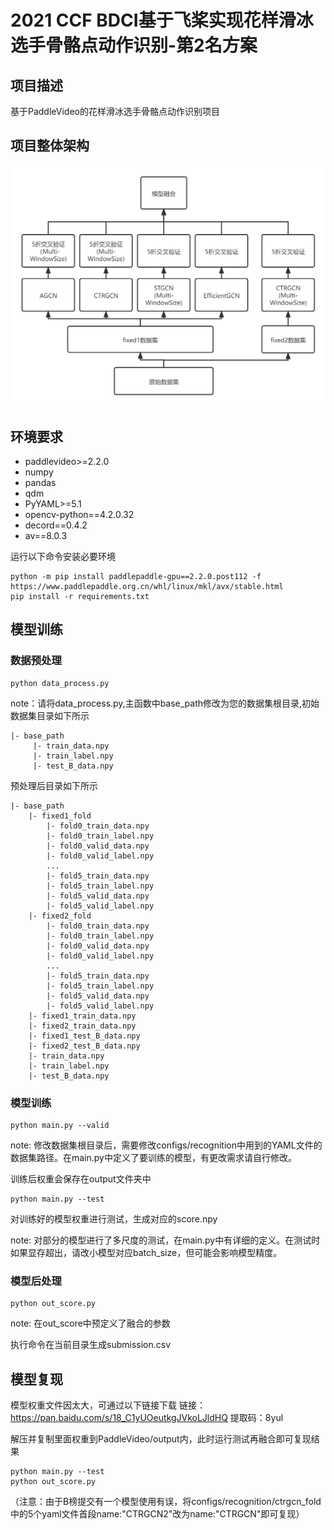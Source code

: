 # 2021 CCF BDCI基于飞桨实现花样滑冰选手骨骼点动作识别-第2名方案

## 项目描述
基于PaddleVideo的花样滑冰选手骨骼点动作识别项目

## 项目整体架构
![alt 项目整体架构](structure.png)

## 环境要求
* paddlevideo>=2.2.0
* numpy
* pandas
* qdm
* PyYAML>=5.1
* opencv-python==4.2.0.32
* decord==0.4.2
* av==8.0.3

运行以下命令安装必要环境
```
python -m pip install paddlepaddle-gpu==2.2.0.post112 -f https://www.paddlepaddle.org.cn/whl/linux/mkl/avx/stable.html
pip install -r requirements.txt
```


## 模型训练

### 数据预处理


```
python data_process.py
```
note：请将data_process.py,主函数中base_path修改为您的数据集根目录,初始数据集目录如下所示    
```
|- base_path
     |- train_data.npy
     |- train_label.npy
     |- test_B_data.npy     
```
预处理后目录如下所示
```
|- base_path
    |- fixed1_fold
        |- fold0_train_data.npy
        |- fold0_train_label.npy
        |- fold0_valid_data.npy
        |- fold0_valid_label.npy
        ...
        |- fold5_train_data.npy
        |- fold5_train_label.npy
        |- fold5_valid_data.npy
        |- fold5_valid_label.npy
    |- fixed2_fold
        |- fold0_train_data.npy
        |- fold0_train_label.npy
        |- fold0_valid_data.npy
        |- fold0_valid_label.npy
        ...
        |- fold5_train_data.npy
        |- fold5_train_label.npy
        |- fold5_valid_data.npy
        |- fold5_valid_label.npy
    |- fixed1_train_data.npy
    |- fixed2_train_data.npy
    |- fixed1_test_B_data.npy       
    |- fixed2_test_B_data.npy       
    |- train_data.npy
    |- train_label.npy
    |- test_B_data.npy     
```

### 模型训练
```
python main.py --valid 
```
note: 修改数据集根目录后，需要修改configs/recognition中用到的YAML文件的数据集路径。在main.py中定义了要训练的模型，有更改需求请自行修改。

训练后权重会保存在output文件夹中
```
python main.py --test
```
对训练好的模型权重进行测试，生成对应的score.npy

note: 对部分的模型进行了多尺度的测试，在main.py中有详细的定义。在测试时如果显存超出，请改小模型对应batch_size，但可能会影响模型精度。


### 模型后处理
```
python out_score.py
```
note: 在out_score中预定义了融合的参数

执行命令在当前目录生成submission.csv

## 模型复现

模型权重文件因太大，可通过以下链接下载
链接：https://pan.baidu.com/s/18_C1yUOeutkgJVkoLJldHQ 提取码：8yul

解压并复制里面权重到PaddleVideo/output内，此时运行测试再融合即可复现结果

```
python main.py --test
python out_score.py
```

（注意：由于B榜提交有一个模型使用有误，将configs/recognition/ctrgcn_fold中的5个yaml文件首段name:"CTRGCN2"改为name:"CTRGCN"即可复现）